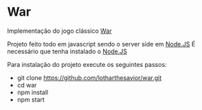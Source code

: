 War
===
Implementação do jogo clássico [War](http://pt.wikipedia.org/wiki/War)

Projeto feito todo em javascript sendo o server side em [Node.JS](http://nodejs.org/)
É necessário que tenha instalado o [Node.JS](http://nodejs.org/)

Para instalação do projeto execute os seguintes passos:

 - git clone https://github.com/lotharthesavior/war.git
 - cd war
 - npm install
 - npm start